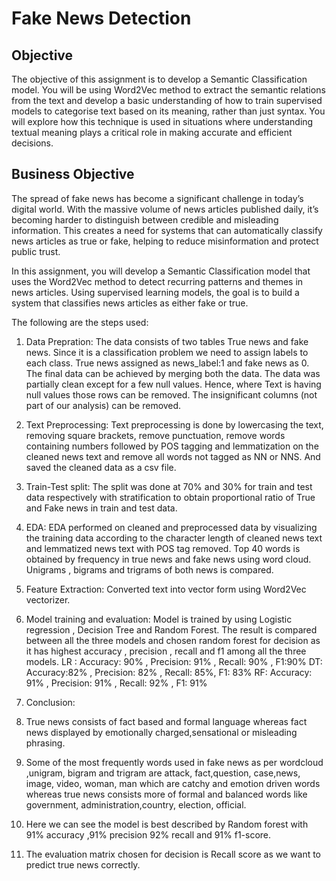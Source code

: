 # Fake News Detection
## Objective
The objective of this assignment is to develop a Semantic Classification model. You will be using Word2Vec method to extract the semantic relations from the text and develop a basic understanding of how to train supervised models to categorise text based on its meaning, rather than just syntax. You will explore how this technique is used in situations where understanding textual meaning plays a critical role in making accurate and efficient decisions.
## Business Objective

The spread of fake news has become a significant challenge in today’s digital world. With the massive volume of news articles published daily, it’s becoming harder to distinguish between credible and misleading information. This creates a need for systems that can automatically classify news articles as true or fake, helping to reduce misinformation and protect public trust.


In this assignment, you will develop a Semantic Classification model that uses the Word2Vec method to detect recurring patterns and themes in news articles. Using supervised learning models, the goal is to build a system that classifies news articles as either fake or true.

 The following are the steps used:
1.	Data Prepration: 
The data consists of two tables True news and fake news. Since it is a classification problem we need to assign labels to each class. True news assigned as news_label:1 and fake news as 0. The final data can be achieved by merging both the data. The data was partially clean except for a few null values. Hence, where Text is having null values those rows can be removed. The insignificant columns (not part of our analysis) can be removed.

2.	Text Preprocessing: 
Text preprocessing is done by lowercasing the text, removing square brackets, remove punctuation, remove words containing numbers followed by POS tagging and lemmatization on the cleaned news text and remove all words not tagged as NN or NNS. And saved the cleaned data as a csv file. 

 3.  Train-Test split: 
The split was done at 70% and 30% for train and test data respectively with stratification to obtain proportional ratio of True and Fake news in train and test data.

 5. EDA: 
EDA performed on cleaned and preprocessed data by visualizing the training data according to the character length of cleaned news text and lemmatized news text with POS tag removed. Top 40 words is obtained by frequency in true news and fake news using word cloud. Unigrams , bigrams and trigrams of both news is compared.
 6. Feature Extraction: 
Converted text into vector form using Word2Vec vectorizer.

 7. Model training and evaluation: 
Model is trained by using Logistic regression , Decision Tree and Random Forest. The result is compared between all the three models and chosen random forest for decision as it has highest accuracy , precision , recall and f1 among all the three models.
LR : Accuracy: 90%    , Precision: 91%    , Recall: 90% ,      F1:90%
DT: Accuracy:82%     , Precision: 82%    , Recall: 85%,      F1: 83%
RF: Accuracy: 91%    , Precision:  91%   , Recall: 92% ,      F1: 91%

8. Conclusion:
1. True news consists of fact based and formal language whereas fact news displayed by emotionally charged,sensational or misleading phrasing.
2. Some of the most frequently words used in fake news as per wordcloud ,unigram, bigram and trigram are attack, fact,question, case,news, image, video, woman, man which are catchy and emotion driven words whereas true news consists more of formal and balanced words like government, administration,country, election, official.
3. Here we can see the model is best described by Random forest with 91% accuracy ,91% precision 92% recall and 91% f1-score.
4. The evaluation matrix chosen for decision is Recall score as we want to predict true news correctly.
